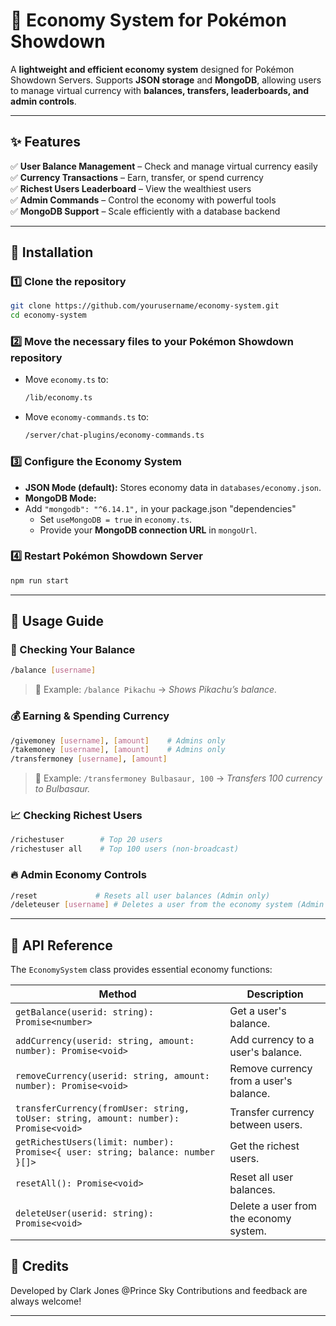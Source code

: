 # 🏦 Economy System for Pokémon Showdown  

A **lightweight and efficient economy system** designed for Pokémon Showdown Servers. Supports **JSON storage** and **MongoDB**, allowing users to manage virtual currency with **balances, transfers, leaderboards, and admin controls**.

---

## ✨ Features
✅ **User Balance Management** – Check and manage virtual currency easily  
✅ **Currency Transactions** – Earn, transfer, or spend currency  
✅ **Richest Users Leaderboard** – View the wealthiest users  
✅ **Admin Commands** – Control the economy with powerful tools  
✅ **MongoDB Support** – Scale efficiently with a database backend  

---

## 🚀 Installation

### 1️⃣ Clone the repository  
```sh
git clone https://github.com/yourusername/economy-system.git
cd economy-system
```

### 2️⃣ Move the necessary files to your Pokémon Showdown repository

- Move `economy.ts` to:  
  ```sh
  /lib/economy.ts
  ```
- Move `economy-commands.ts` to:  
  ```sh
  /server/chat-plugins/economy-commands.ts
  ```

### 3️⃣ Configure the Economy System  

- **JSON Mode (default):** Stores economy data in `databases/economy.json`.  
- **MongoDB Mode:**
- Add `"mongodb": "^6.14.1",` in your package.json "dependencies"
  - Set `useMongoDB = true` in `economy.ts`.  
  - Provide your **MongoDB connection URL** in `mongoUrl`.

### 4️⃣ Restart Pokémon Showdown Server  
```sh
npm run start
```

---

## 🔧 Usage Guide  

### 🏦 Checking Your Balance  
```sh
/balance [username]
```
> 📌 Example: `/balance Pikachu` → *Shows Pikachu’s balance.*

### 💰 Earning & Spending Currency  
```sh
/givemoney [username], [amount]    # Admins only
/takemoney [username], [amount]    # Admins only
/transfermoney [username], [amount]
```
> 📌 Example: `/transfermoney Bulbasaur, 100` → *Transfers 100 currency to Bulbasaur.*

### 📈 Checking Richest Users  
```sh
/richestuser        # Top 20 users
/richestuser all    # Top 100 users (non-broadcast)
```

### 🔥 Admin Economy Controls  
```sh
/reset             # Resets all user balances (Admin only)
/deleteuser [username] # Deletes a user from the economy system (Admin only)
```

---

## 📖 API Reference  

The `EconomySystem` class provides essential economy functions:

| Method | Description |
|--------|-------------|
| `getBalance(userid: string): Promise<number>` | Get a user's balance. |
| `addCurrency(userid: string, amount: number): Promise<void>` | Add currency to a user's balance. |
| `removeCurrency(userid: string, amount: number): Promise<void>` | Remove currency from a user's balance. |
| `transferCurrency(fromUser: string, toUser: string, amount: number): Promise<void>` | Transfer currency between users. |
| `getRichestUsers(limit: number): Promise<{ user: string; balance: number }[]>` | Get the richest users. |
| `resetAll(): Promise<void>` | Reset all user balances. |
| `deleteUser(userid: string): Promise<void>` | Delete a user from the economy system. |

## 🙌 Credits  

Developed by Clark Jones @Prince Sky
Contributions and feedback are always welcome!  

---
